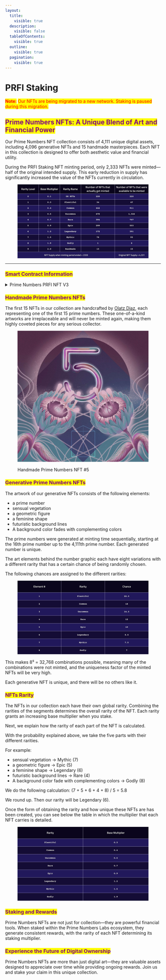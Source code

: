 ```yaml
---
layout:
  title:
    visible: true
  description:
    visible: false
  tableOfContents:
    visible: true
  outline:
    visible: true
  pagination:
    visible: true
---
```


# PRFI Staking

<mark style="color:red;">**Note:**</mark> <mark style="color:red;"></mark><mark style="color:red;">Our NFTs are being migrated to a new network. Staking is paused during this migration.</mark>

## <mark style="color:purple;">Prime Numbers NFTs: A Unique Blend of Art and Financial Power</mark>

Our Prime Numbers NFT collection consists of 4,111 unique digital assets, including 4,096 generative NFTs and 15 handmade masterpieces. Each NFT in this collection is designed to offer both aesthetic value and financial utility.

During the PRFI Staking NFT minting period, only 2,333 NFTs were minted—half of the original intended supply. This early reduction in supply has significantly increased the value of the NFTs currently in circulation.&#x20;

<figure><img src="../../../.gitbook/assets/PRFINFTS.jpg" alt=""><figcaption></figcaption></figure>

***

### <mark style="color:purple;">Smart Contract Information</mark>

<details>

<summary>Prime Numbers PRFI NFT V3</summary>

[xdc134279d46ce98cca734d9a43cc3dda63a1ac755d](https://xdc.blocksscan.io/address/xdc134279d46ce98cca734d9a43cc3dda63a1ac755d)

</details>

### <mark style="color:purple;">Handmade Prime Numbers NFTs</mark>

The first 15 NFTs in our collection are handcrafted by [Olatz Diaz](https://olatzdiaz.com/), each representing one of the first 15 prime numbers. These one-of-a-kind artworks are irreplaceable and will never be minted again, making them highly coveted pieces for any serious collector.

<figure><img src="../../../.gitbook/assets/HANDMADENFT (1).jpg" alt=""><figcaption><p>Handmade Prime Numbers NFT #5</p></figcaption></figure>

### <mark style="color:purple;">Generative Prime Numbers NFTs</mark>

The artwork of our generative NFTs consists of the following elements:

* a prime number
* sensual vegetation
* a geometric figure
* a feminine shape
* futuristic background lines
* A background color fades with complementing colors

The prime numbers were generated at minting time sequentially, starting at the 16th prime number up to the 4,111th prime number. Each generated number is unique.

The art elements behind the number graphic each have eight variations with a different rarity that has a certain chance of being randomly chosen.

The following chances are assigned to the different rarities:

<figure><img src="../../../.gitbook/assets/GENERATIVEPRFINFTS.jpg" alt=""><figcaption></figcaption></figure>

This makes 8⁵ = 32,768 combinations possible, meaning many of the combinations were not minted, and the uniqueness factor of the minted NFTs will be very high.

Each generative NFT is unique, and there will be no others like it.

### <mark style="color:purple;">NFTs Rarity</mark>

The NFTs in our collection each have their own global rarity.  Combining the rarities of the segments determines the overall rarity of the NFT. Each rarity grants an increasing base multiplier when you stake.

Next, we explain how the rarity of each part of the NFT is calculated.

With the probability explained above, we take the five parts with their different rarities.

For example:

* sensual vegetation → Mythic (7)
* a geometric figure → Epic (5)
* a feminine shape → Legendary (6)
* futuristic background lines → Rare (4)
* A background color fade with complementing colors → Godly (8)

We do the following calculation: (7 + 5 + 6 + 4 + 8) / 5 = 5.8

We round up. Then our rarity will be Legendary (6).

Once the form of obtaining the rarity and how unique these NFTs are has been created, you can see below the table in which the multiplier that each NFT carries is detailed.

<figure><img src="../../../.gitbook/assets/PRFINFTSRARITY.jpg" alt=""><figcaption></figcaption></figure>

### <mark style="color:purple;">Staking and Rewards</mark>

Prime Numbers NFTs are not just for collection—they are powerful financial tools. When staked within the Prime Numbers Labs ecosystem, they generate consistent rewards, with the rarity of each NFT determining its staking multiplier.

### <mark style="color:purple;">Experience the Future of Digital Ownership</mark>

Prime Numbers NFTs are more than just digital art—they are valuable assets designed to appreciate over time while providing ongoing rewards. Join us and stake your claim in this unique collection.

